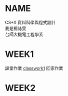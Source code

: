 # NAME
CS+X 資料科學與程式設計    
我是楊詠雯    
台師大機電工程學系    
# WEEK1
課堂作業
[classwork1](https://yongwen-yang.github.io/example/classwork1.html)
回家作業
# WEEK2
